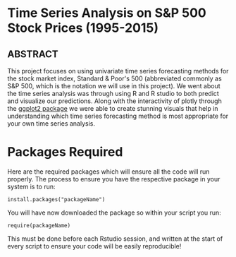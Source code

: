 # Time Series Analysis on S&P 500 Stock Prices (1995-2015)

## ABSTRACT
This project focuses on using univariate time series forecasting methods for the stock market index, Standard & Poor's 500 (abbreviated commonly as S&P 500, which is the notation we will use in this project). We went about the time series analysis was through using R and R studio to both predict and visualize our predictions. Along with the interactivity of plotly through the [ggplot2 package](https://github.com/tidyverse/ggplot2) we were able to create stunning visuals that help in understanding which time series forecasting method is most appropriate for your own time series analysis. 
# Packages Required
Here are the required packages which will ensure all the code will run properly. The process to ensure you have the respective package in your system is to run: 

	install.packages("packageName") 

You will have now downloaded the package so within your script you run: 

	require(packageName)

This must be done before each Rstudio session, and written at the start of every script to ensure your code will be easily reproducible!
